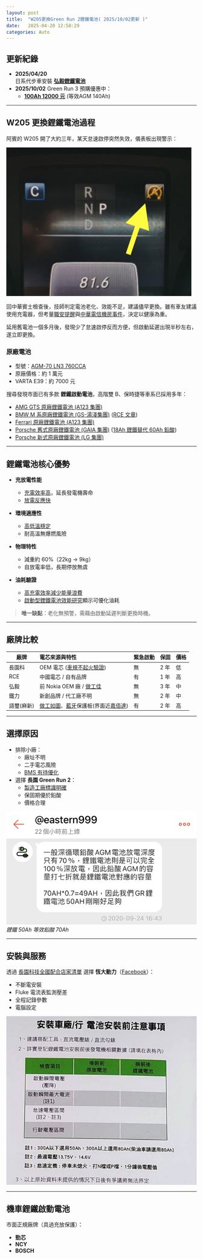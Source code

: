 ```yaml
---
layout: post
title:  "W205更換Green Run 2鋰鐵電池( 2025/10/02更新 )"
date:   2025-04-20 12:58:29
categories: Auto
---
```



## 更新紀錄
- **2025/04/20**  
  日系代步車安裝 [**弘毅鋰鐵電池**](/2025/hongy.html)
- **2025/10/02**
  Green Run 3 預購優惠中：
  - [**100Ah 12000 元**](/images/gr3preorder.jpg) (等效AGM 140Ah)

---

## W205 更換鋰鐵電池過程

阿賓的 W205 開了大約三年，某天怠速啟停突然失效，儀表板出現警示：

![怠速啟停警示](/images/mobile01-2c369a8b0d081e425e22a3473669b8a5.png)

回中華賓士檢查後，技師判定電池老化、效能不足，建議儘早更換。雖有車友建議使用充電器，但考量[職安提醒](/images/mobile01-bf779b919a196337aefb22699e99985c.png)與[中華電信機房事件](https://news.cts.com.tw/cts/general/200107/200107050064565.html)，決定以健康為重。

延用舊電池一個多月後，發現少了怠速啟停反而方便，但啟動延遲出現半秒左右，遂立即更換。

### 原廠電池
- 型號：[AGM-70 LN3 760CCA](https://1stbenz.blogspot.com/2020/12/w205-diy.html)  
- 原廠價格：約 1 萬元  
- VARTA E39：約 7000 元

搜尋發現市面已有多款 **鋰鐵啟動電池**，高階雙 B、保時捷等車系已採用多年：

- [AMG GTS 原廠鋰鐵電池 (A123 集團)](/images/mobile01-7d67125b54734bb28d07abf95093443a.jpg)  
- [BMW M 系原廠鋰鐵電池 (GS-湯淺集團)](/images/mobile01-81d254b7f6918b1eac9aa2a4440fbfca.jpg) ([RCE 文章](https://www.facebook.com/rce168/posts/3108944749152626/))  
- [Ferrari 原廠鋰鐵電池 (A123 集團)](/images/mobile01-cfe9a7cc7cdd738052e554606b90b83c.png)  
- [Porsche 舊式原廠鋰鐵電池 (GAIA 集團)](/images/mobile01-151dd2452c8d080349492f0cf7c9923b.jpg) ([18Ah 鋰鐵替代 60Ah 鉛酸](https://www.porsche.com/usa/aboutporsche/pressreleases/pag/?pool=international-de&id=2009-11-23-02))  
- [Porsche 新式原廠鋰鐵電池 (LG 集團)](/images/mobile01-0d70684543db915e701af1d426ee1423.jpg)

---

## 鋰鐵電池核心優勢

- **充放電性能**  
  - [充電效率高](/images/mobile01-d8c9d0d9da6aecd839d3e3fbe4be1398.png)，延長發電機壽命  
  - [放電反應快](/2025/lithium-vs-lead-analysis.html)  

- **環境適應性**  
  - [高低溫穩定](/images/mobile01-8aeff577382fa233baa6f5da8eaead0b.png)  
  - 耐高溫無爆燃風險  

- **物理特性**  
  - 減重約 60%（22kg → 9kg）  
  - 自放電率低，長期停放無虞  

- **油耗驗證**  
  - [高充電效率減少能量浪費](/2025/car-bms.html)  
  - [啟動型鋰鐵電池效能研究](/images/mobile01-be90eec739eb64e5d45690809d60a24e.png)顯示可優化油耗  

> **唯一缺點**：老化無預警，需藉由啟動延遲判斷更換時機。

---

## 廠牌比較

| 廠牌 | 電芯來源與特性 | 緊急啟動 | 保固 | 價格 |
|------|:-----------------|---------|------|------|
| 長園科 | OEM 電芯 ([車規不起火驗證](https://diysolarforum.com/resources/highstar-cell-datasheets.340/version/641/download?file=148434)) | 無 | 2 年 | 低 |
| RCE | 中國電芯 / 自有品牌 | 有 | 1 年 | 高 |
| 弘毅 | 前 Nokia OEM 廠 / [做工佳](https://youtu.be/qL8HSL3h-MU) | 無 | 3 年 | 中 |
| 鐵力 | 新創品牌 / 代工廠不明 | 無 | 2 年 | 中 |
| 語璽(麻新) | [做工如圖](/images/yuxi01.jpg)、[藍牙](/images/yuxi02.jpg)保護板(界面近[嘉佰達](/images/yuxi03.jpg)) | 有 | 2 年 | 高 |

---

## 選擇原因
- 排除小廠：  
  - 廠址不明  
  - 二手電芯風險  
  - [BMS 有待優化](/images/mobile01-963facbc4906f8ea3f5cb93f60bdb36a.png)  
- 選擇 **長園 Green Run 2**：  
  - [製造工廠標識明確](https://www.facebook.com/photo?fbid=1832214710195108&set=a.211963885553540)  
  - 保固期優於鉛酸  
  - 價格合理  

![鋰鐵 50Ah 等效鉛酸 70Ah](/images/mobile01-81fbeeeaa338e5404d6632e9dbe969f6.jpg)  
*鋰鐵 50Ah 等效鉛酸 70Ah*

---

## 安裝與服務
透過 [長園科技全國配合店家清單](https://www.facebook.com/GreenRunBattery/posts/2765154940462553) 選擇 **恆大動力**（[Facebook](https://www.facebook.com/MegaPowerEnergyTaiwan/)）：

- 不斷電安裝  
- Fluke 電流表監測壓差  
- 全程記錄參數  
- 電腦設定

![參數記錄規定](/images/mobile01-0ec50e4729271d6a0f8598a384cd1883.jpg)

---

## 機車鋰鐵啟動電池
市面正規廠牌（具過充放保護）：
- **勁芯**
- **NCY**
- **BOSCH**